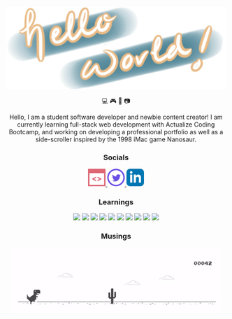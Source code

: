 <p align="center"> <img src="/assets/helo-banner.png"> </p>

<p align="center"> 💻 🎮 🎨 📷 </p>

<p align="center"> Hello, I am a student software developer and newbie content creator! I am currently learning full-stack web development with Actualize Coding Bootcamp, and working on developing a professional portfolio as well as a side-scroller inspired by the 1998 iMac game Nanosaur.</p>

<h3 align="center"> Socials </h3>
<p align="center">
<a href="https://gracemanzon.github.io/portfolio-v1/" target="_blank">
<img width="40px" src="/assets/website.png" fill="dd6774"/>
</a>
<a href="https://twitter.com/gracermegacat" target="_blank">
<img width="40px" src="/assets/twitter.png" />
</a>
<a href="https://www.linkedin.com/in/grace-manzon-7877b01b4/" target="_blank">
<img width="40px" src="/assets/linkedin.png" />
</a>
</p>

<h3 align="center"> Learnings </h3>
<p align="center">
<img width="40px" src="https://cdn.jsdelivr.net/gh/devicons/devicon/icons/vscode/vscode-original.svg" />
<img width="40px" src="https://cdn.jsdelivr.net/gh/devicons/devicon/icons/photoshop/photoshop-line.svg" />
<img width="40px" src="https://cdn.jsdelivr.net/gh/devicons/devicon/icons/ruby/ruby-plain.svg" />
<img width="40px" src="https://cdn.jsdelivr.net/gh/devicons/devicon/icons/rails/rails-plain.svg" />
<img width="40px" src="https://cdn.jsdelivr.net/gh/devicons/devicon/icons/postgresql/postgresql-plain.svg" />
<img width="40px" src="https://cdn.jsdelivr.net/gh/devicons/devicon/icons/javascript/javascript-plain.svg" />
<img width="40px" src="https://cdn.jsdelivr.net/gh/devicons/devicon/icons/react/react-original.svg" />
<img width="40px" src="https://cdn.jsdelivr.net/gh/devicons/devicon/icons/html5/html5-plain.svg" />
<img width="40px" src="https://cdn.jsdelivr.net/gh/devicons/devicon/icons/css3/css3-plain.svg" />
<img width="40px" src="https://cdn.jsdelivr.net/gh/devicons/devicon/icons/bootstrap/bootstrap-plain.svg" />
</p>

<h3 align="center"> Musings </h3>
<p align="center">
  <a href="chrome://dino" target="_blank">
    <img src="/assets/Dino_non-birthday_version.gif"/>
  </a>
</p>

<!--
**gracemanzon/gracemanzon** is a ✨ _special_ ✨ repository because its `README.md` (this file) appears on your GitHub profile.

Here are some ideas to get you started:

- 🔭 I’m currently working on ...
- 🌱 I’m currently learning ...
- 👯 I’m looking to collaborate on ...
- 🤔 I’m looking for help with ...
- 💬 Ask me about ...
- 📫 How to reach me: ...
- 😄 Pronouns: ...
- ⚡ Fun fact: ...
-->
